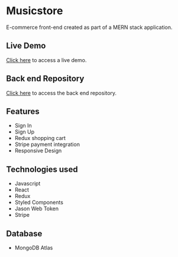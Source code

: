 # Musicstore
E-commerce front-end created as part of a MERN stack application.

## Live Demo
[Click here](https://lucasmorettorodrigues.github.io/musicstore/) to access a live demo.

## Back end Repository
[Click here](https://github.com/LucasMorettoRodrigues/musicstore-api) to access the back end repository.

## Features
- Sign In
- Sign Up
- Redux shopping cart
- Stripe payment integration
- Responsive Design

## Technologies used
- Javascript
- React
- Redux
- Styled Components
- Jason Web Token
- Stripe

## Database
- MongoDB Atlas
